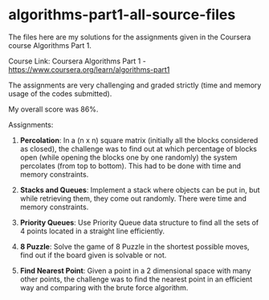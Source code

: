 # algorithms-part1-all-source-files

The files here are my solutions for the assignments given in the Coursera course Algorithms Part 1.

Course Link: Coursera Algorithms Part 1 - https://www.coursera.org/learn/algorithms-part1

The assignments are very challenging and graded strictly (time and memory usage of the codes submitted).

My overall score was 86%.

Assignments:
1. **Percolation**: In a (n x n) square matrix (initially all the blocks considered as closed), the challenge was to find out at which 
percentage of blocks open (while opening the blocks one by one randomly) the system percolates (from top to bottom). This had to be 
done with time and memory constraints.

2. **Stacks and Queues**: Implement a stack where objects can be put in, but while retrieving them, they come out randomly. There 
were time and memory constraints.

3. **Priority Queues**: Use Priority Queue data structure to find all the sets of 4 points located in a straight line efficiently.

4. **8 Puzzle**: Solve the game of 8 Puzzle in the shortest possible moves, find out if the board given is solvable or not.

5. **Find Nearest Point**: Given a point in a 2 dimensional space with many other points, the challenge was to find the 
nearest point in an efficient way and comparing with the brute force algorithm.
